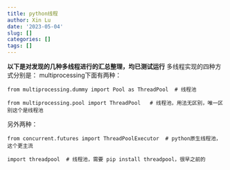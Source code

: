 ```yaml
---
title: python线程
author: Xin Lu
date: '2023-05-04'
slug: []
categories: []
tags: []
---
```


**以下是对发现的几种多线程进行的汇总整理，均已测试运行**
多线程实现的四种方式分别是：
multiprocessing下面有两种：

```
from multiprocessing.dummy import Pool as ThreadPool  # 线程池

from multiprocessing.pool import ThreadPool   # 线程池，用法无区别，唯一区别这个是线程池

```

另外两种：

````
from concurrent.futures import ThreadPoolExecutor  # python原生线程池，这个更主流

import threadpool  # 线程池，需要 pip install threadpool，很早之前的

````

